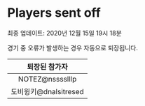 # Players sent off
최종 업데이트: 2020년 12월 15일 19시 18분


경기 중 오류가 발생하는 경우 자동으로 퇴장됩니다.


| 퇴장된 참가자 |
|:---:|
| NOTEZ@nsssslllp |
| 도비윙키@dnalsitresed |